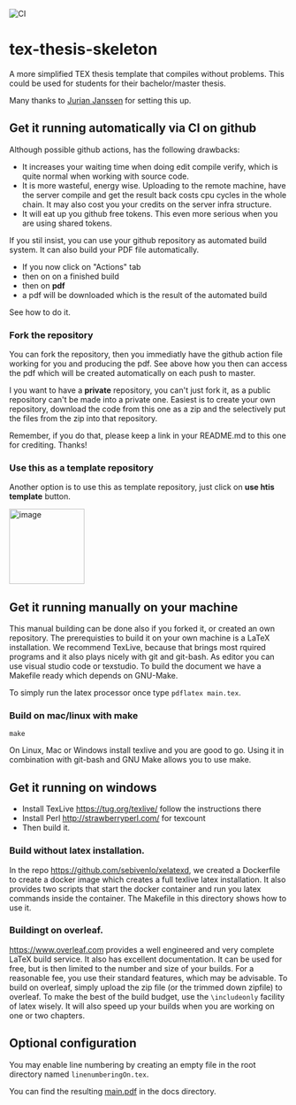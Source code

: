 ![CI](https://github.com/sebivenlo/tex-thesis-skeleton/workflows/CI/badge.svg)

# tex-thesis-skeleton
A more simplified TEX thesis template that compiles without problems. This could be used for students for their bachelor/master thesis.

Many thanks to [Jurian Janssen](https://github.com/Woeler) for setting this up.

## Get it running automatically via CI on github

Although possible github actions, has the following drawbacks:

* It increases your waiting time when doing edit compile verify, which is quite normal when working with source code.
* It is more wasteful, energy wise. Uploading to the remote machine, have the server compile and get the result back costs cpu cycles in the whole chain. It may also cost you your credits on the server infra structure.
* It will eat up you github free tokens. This even more serious when you are using shared tokens.

If you stil insist, you can use your github repository as automated build system. It can also build your PDF file automatically.

- If you now click on "Actions" tab
- then on on a finished build
- then on **pdf**
- a pdf will be downloaded which is the result of the automated build

See how to do it.

### Fork the repository

You can fork the repository, then you immediatly have the github action file working for you and producing the pdf. See above how you
then can access the pdf which will be created automatically on each push to master.

I you want to have a **private** repository, you can't just fork it, as a public repository can't be made into a private one.
Easiest is to create your own repository, download the code from this one as a zip and the selectively put the files from the zip into that repository. 

Remember, if you do that, please keep a link in your README.md to this one for crediting. Thanks!

### Use this as a template repository

Another option is to use this as template repository, just click on **use htis template** button.

<img width="136" alt="image" src="https://user-images.githubusercontent.com/764295/78676875-54943900-78e7-11ea-9e5d-a23cab84ef24.png">


## Get it running manually on your machine

This manual building can be done also if you forked it, or created an own repository.
The prerequisties to build it on your own machine is a LaTeX installation. We recommend TexLive, because that brings 
most rquired programs and it also plays nicely with git and git-bash. 
As editor you can use visual studio code or texstudio. To build the document we have a Makefile ready
which depends on GNU-Make. 

To simply run the latex processor once type `pdflatex main.tex`.

### Build on mac/linux with make
```
make
```
On Linux, Mac or Windows install texlive and you are good to go. Using it in combination with git-bash and GNU Make allows you to use make.

## Get it running on windows
- Install TexLive  https://tug.org/texlive/ follow the instructions there
- Install Perl     http://strawberryperl.com/ for texcount
- Then build it.

### Build without latex installation.

In the repo https://github.com/sebivenlo/xelatexd, we created a Dockerfile to create a docker image which
creates a full texlive latex installation. It also provides two scripts that start the docker container and run
you latex commands inside the container. The Makefile in this directory shows how to use it. 

### Buildingt on overleaf.

https://www.overleaf.com provides a well engineered and very complete LaTeX build service. It also has excellent documentation.
It can be used for free, but is then limited to the number and size of your builds. For a reasonable fee, you use their standard features, which may be advisable. To build on overleaf, simply upload the zip file (or the trimmed down zipfile) to overleaf.
To make the best of the build budget, use the `\includeonly` facility of latex wisely. It will also speed up your builds when you are working on one or two chapters.

## Optional configuration
You may enable line numbering by creating an empty file in the root directory named `linenumberingOn.tex`.

You can find the resulting [main.pdf](docs/main.pdf) in the docs directory.

